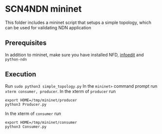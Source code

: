 # SCN4NDN mininet
This folder includes a mininet script that setups a simple topology, which can be used for
validating NDN application

## Prerequisites 
In addition to mininet, make sure you have installed NFD,
[infoedit](https://github.com/NDN-Routing/infoedit) and `python-ndn`

## Execution
Run `sudo python3 simple_topology.py` In the `mininet>` command prompt run `xterm consumer, producer`. In the xterm 
of `producer` run

```
export HOME=/tmp/mininet/producer
python3 Producer.py
```

In the xterm 
of `consumer` run

```
export HOME=/tmp/mininet/consumer
python3 Consumer.py
```
